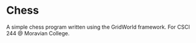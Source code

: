 Chess
=====

A simple chess program written using the GridWorld framework. For CSCI 244 @ Moravian College.
